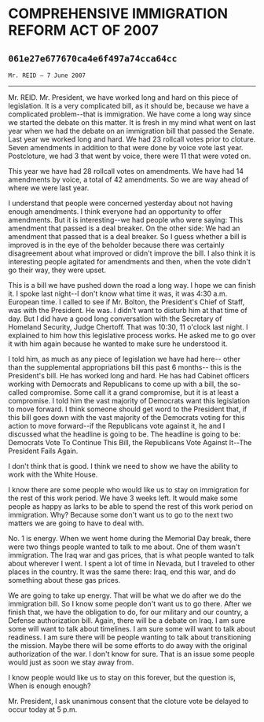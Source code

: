 # COMPREHENSIVE IMMIGRATION REFORM ACT OF 2007
## `061e27e677670ca4e6f497a74cca64cc`
`Mr. REID — 7 June 2007`

---


Mr. REID. Mr. President, we have worked long and hard on this piece 
of legislation. It is a very complicated bill, as it should be, because 
we have a complicated problem--that is immigration. We have come a long 
way since we started the debate on this matter. It is fresh in my mind 
what went on last year when we had the debate on an immigration bill 
that passed the Senate. Last year we worked long and hard. We had 23 
rollcall votes prior to cloture. Seven amendments in addition to that 
were done by voice vote last year. Postcloture, we had 3 that went by 
voice, there were 11 that were voted on.



This year we have had 28 rollcall votes on amendments. We have had 14 
amendments by voice, a total of 42 amendments. So we are way ahead of 
where we were last year.

I understand that people were concerned yesterday about not having 
enough amendments. I think everyone had an opportunity to offer 
amendments. But it is interesting--we had people who were saying: This 
amendment that passed is a deal breaker. On the other side: We had an 
amendment that passed that is a deal breaker. So I guess whether a bill 
is improved is in the eye of the beholder because there was certainly 
disagreement about what improved or didn't improve the bill. I also 
think it is interesting people agitated for amendments and then, when 
the vote didn't go their way, they were upset.

This is a bill we have pushed down the road a long way. I hope we can 
finish it. I spoke last night--I don't know what time it was, it was 
4:30 a.m. European time. I called to see if Mr. Bolton, the President's 
Chief of Staff, was with the President. He was. I didn't want to 
disturb him at that time of day. But I did have a good long 
conversation with the Secretary of Homeland Security, Judge Chertoff. 
That was 10:30, 11 o'clock last night. I explained to him how this 
legislative process works. He asked me to go over it with him again 
because he wanted to make sure he understood it.

I told him, as much as any piece of legislation we have had here--
other than the supplemental appropriations bill this past 6 months--
this is the President's bill. He has worked long and hard. He has had 
Cabinet officers working with Democrats and Republicans to come up with 
a bill, the so-called compromise. Some call it a grand compromise, but 
it is at least a compromise. I told him the vast majority of Democrats 
want this legislation to move forward. I think someone should get word 
to the President that, if this bill goes down with the vast majority of 
the Democrats voting for this action to move forward--if the 
Republicans vote against it, he and I discussed what the headline is 
going to be. The headline is going to be: Democrats Vote To Continue 
This Bill, the Republicans Vote Against It--The President Fails Again.

I don't think that is good. I think we need to show we have the 
ability to work with the White House.

I know there are some people who would like us to stay on immigration 
for the rest of this work period. We have 3 weeks left. It would make 
some people as happy as larks to be able to spend the rest of this work 
period on immigration. Why? Because some don't want us to go to the 
next two matters we are going to have to deal with.

No. 1 is energy. When we went home during the Memorial Day break, 
there were two things people wanted to talk to me about. One of them 
wasn't immigration. The Iraq war and gas prices, that is what people 
wanted to talk about wherever I went. I spent a lot of time in Nevada, 
but I traveled to other places in the country. It was the same there: 
Iraq, end this war, and do something about these gas prices.

We are going to take up energy. That will be what we do after we do 
the immigration bill. So I know some people don't want us to go there. 
After we finish that, we have the obligation to do, for our military 
and our country, a Defense authorization bill. Again, there will be a 
debate on Iraq. I am sure some will want to talk about timelines. I am 
sure some will want to talk about readiness. I am sure there will be 
people wanting to talk about transitioning the mission. Maybe there 
will be some efforts to do away with the original authorization of the 
war. I don't know for sure. That is an issue some people would just as 
soon we stay away from.

I know people would like us to stay on this forever, but the question 
is, When is enough enough?

Mr. President, I ask unanimous consent that the cloture vote be 
delayed to occur today at 5 p.m.